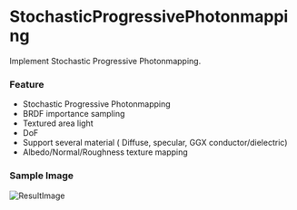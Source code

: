 # StochasticProgressivePhotonmapping
Implement Stochastic Progressive Photonmapping. 

### Feature
- Stochastic Progressive Photonmapping
- BRDF importance sampling
- Textured area light
- DoF
- Support several material ( Diffuse, specular,  GGX conductor/dielectric)
- Albedo/Normal/Roughness texture mapping


### Sample Image
![ResultImage](https://user-images.githubusercontent.com/14194612/64500160-08ecc300-d2f7-11e9-8b49-afd23de3cbf5.png)
